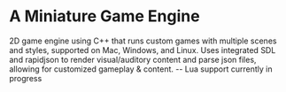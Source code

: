 # A Miniature Game Engine 
2D game engine using C++ that runs custom games with multiple scenes and styles, supported on Mac, Windows, and Linux. 
Uses integrated SDL and rapidjson to render visual/auditory content and parse json files, allowing for customized gameplay & content.
-- Lua support currently in progress
